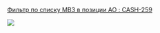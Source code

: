 
[Фильтр по списку МВЗ в позиции АО : CASH-259](https://yt.surgutneftegas.ru:4443/issue/CASH-259)

![](msedge_N3wFd8yg77.png)


